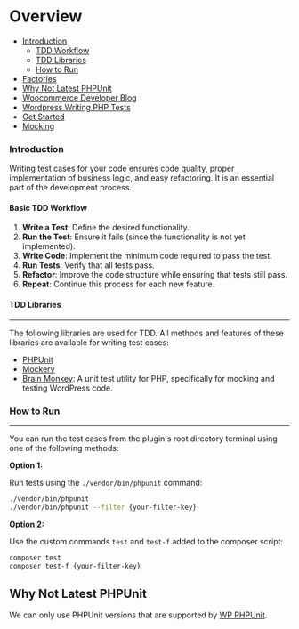# Overview

- [Introduction](#introduction)
    - [TDD Workflow](#basic-tdd-workflow)
    - [TDD Libraries](#tdd-libraries)
    - [How to Run](#how-to-run)
- [Factories](./factories.md)
- [Why Not Latest PHPUnit](#why-not-latest-phpunit)
- [Woocommerce Developer Blog](https://developer.woocommerce.com/testing-extensions-and-maintaining-quality-code/setting-up-a-local-environment-for-testing/)
- [Wordpress Writing PHP Tests](https://make.wordpress.org/core/handbook/testing/automated-testing/writing-phpunit-tests/)
- [Get Started](./get-started.md)
- [Mocking](./mocking.md)

### Introduction
Writing test cases for your code ensures code quality, proper implementation of business logic, and easy refactoring. It is an essential part of the development process.

#### Basic TDD Workflow

1. **Write a Test**: Define the desired functionality.
2. **Run the Test**: Ensure it fails (since the functionality is not yet implemented).
3. **Write Code**: Implement the minimum code required to pass the test.
4. **Run Tests**: Verify that all tests pass.
5. **Refactor**: Improve the code structure while ensuring that tests still pass.
6. **Repeat**: Continue this process for each new feature.

#### TDD Libraries
---
The following libraries are used for TDD. All methods and features of these libraries are available for writing test cases:

- [PHPUnit](https://docs.phpunit.de/en/9.6/writing-tests-for-phpunit.html)
- [Mockery](http://docs.mockery.io/en/latest/)
- [Brain Monkey](https://giuseppe-mazzapica.gitbook.io/brain-monkey): A unit test utility for PHP, specifically for mocking and testing WordPress code.

### How to Run
---
You can run the test cases from the plugin's root directory terminal using one of the following methods:

**Option 1:**

Run tests using the `./vendor/bin/phpunit` command:

```bash
./vendor/bin/phpunit
./vendor/bin/phpunit --filter {your-filter-key}
```

**Option 2:**

Use the custom commands `test` and `test-f` added to the composer script:

```bash
composer test
composer test-f {your-filter-key}
```

## Why Not Latest PHPUnit

We can only use PHPUnit versions that are supported by [WP PHPUnit](https://github.com/wp-phpunit/docs?tab=readme-ov-file#phpunit-compatibility).
